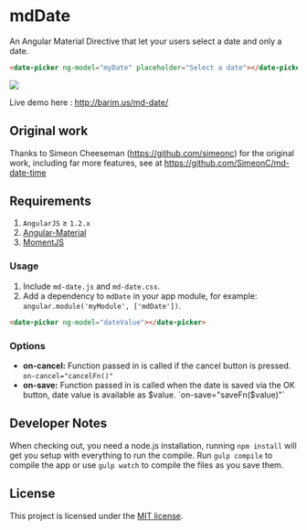 mdDate
===========

An Angular Material Directive that let your users select a date and only a date.


```html
<date-picker ng-model="myDate" placeholder="Select a date"></date-picker>
```

<img style="margin:0 auto;" src="http://barim.us/md-date.png">

Live demo here : http://barim.us/md-date/

## Original work

Thanks to Simeon Cheeseman (https://github.com/simeonc) for the original work, including far more features, see at https://github.com/SimeonC/md-date-time

## Requirements

1. `AngularJS` ≥ `1.2.x`
1. [Angular-Material](https://github.com/angular/material)
1. [MomentJS](http://momentjs.com)

### Usage

1. Include `md-date.js` and `md-date.css`.
1. Add a dependency to `mdDate` in your app module, for example: ```angular.module('myModule', ['mdDate'])```.
```html
<date-picker ng-model="dateValue"></date-picker>
```

### Options

* **on-cancel:** Function passed in is called if the cancel button is pressed. `on-cancel="cancelFn()"`
* **on-save:** Function passed in is called when the date is saved via the OK button, date value is available as $value. `on-save="saveFn($value)"`

## Developer Notes

When checking out, you need a node.js installation, running `npm install` will get you setup with everything to run the compile.
Run `gulp compile` to compile the app or use `gulp watch` to compile the files as you save them.

## License

This project is licensed under the [MIT license](http://opensource.org/licenses/MIT).
